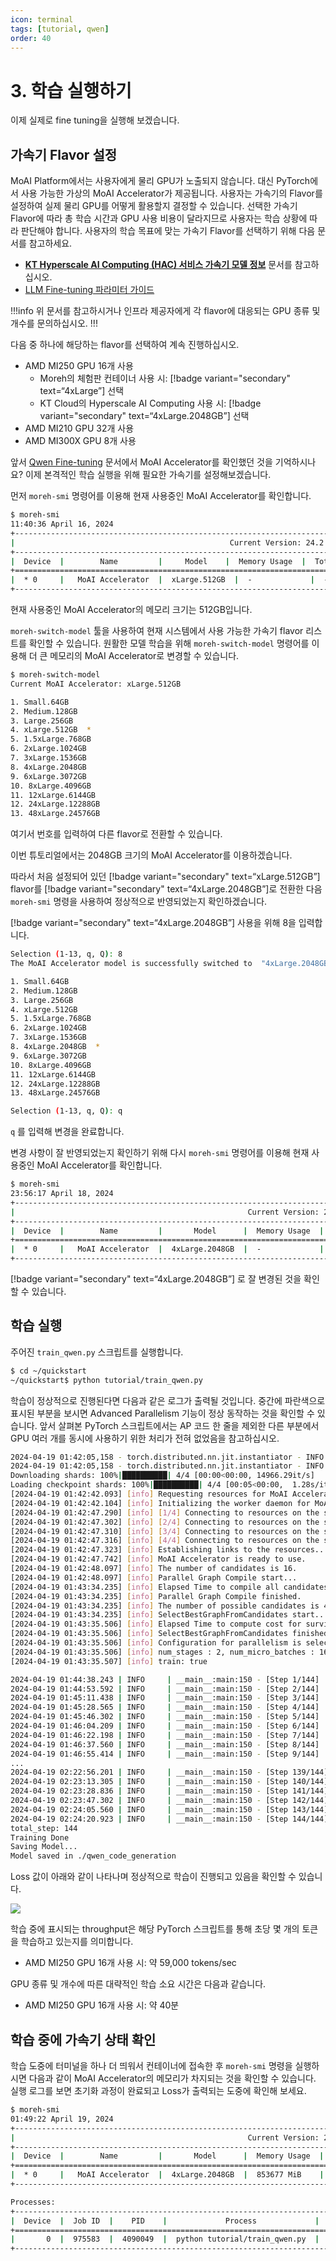 ```yaml
---
icon: terminal
tags: [tutorial, qwen]
order: 40
---
```


# 3. 학습 실행하기

이제 실제로 fine tuning을 실행해 보겠습니다.

## 가속기 Flavor 설정

MoAI Platform에서는 사용자에게 물리 GPU가 노출되지 않습니다. 대신 PyTorch에서 사용 가능한 가상의 MoAI Accelerator가 제공됩니다. 사용자는 가속기의 Flavor를 설정하여 실제 물리 GPU를 어떻게 활용할지 결정할 수 있습니다. 선택한 가속기 Flavor에 따라 총 학습 시간과 GPU 사용 비용이 달라지므로 사용자는 학습 상황에 따라 판단해야 합니다. 사용자의 학습 목표에 맞는 가속기 Flavor를 선택하기 위해 다음 문서를 참고하세요.

- **[KT Hyperscale AI Computing (HAC) 서비스 가속기 모델 정보](/Supported_Documents/KT_HAC_Models_Info.md)**  문서를 참고하십시오.
- [LLM Fine-tuning 파라미터 가이드](/Supported_Documents/LLM_param_guide.md)

!!!info 
위 문서를 참고하시거나 인프라 제공자에게 각 flavor에 대응되는 GPU 종류 및 개수를 문의하십시오.
!!!

다음 중 하나에 해당하는 flavor를 선택하여 계속 진행하십시오.

- AMD MI250 GPU 16개 사용
    - Moreh의 체험판 컨테이너 사용 시: [!badge variant="secondary" text=“4xLarge”] 선택
    - KT Cloud의 Hyperscale AI Computing 사용 시: [!badge variant="secondary" text=“4xLarge.2048GB”] 선택
- AMD MI210 GPU 32개 사용
- AMD MI300X GPU 8개 사용

앞서 [Qwen Fine-tuning](index.md) 문서에서 MoAI Accelerator를 확인했던 것을 기억하시나요? 이제 본격적인 학습 실행을 위해 필요한 가속기를 설정해보겠습니다.

먼저  `moreh-smi` 명령어를 이용해 현재 사용중인 MoAI Accelerator를 확인합니다.

```bash
$ moreh-smi
11:40:36 April 16, 2024
+-------------------------------------------------------------------------------------------------+
|                                                Current Version: 24.2.0  Latest Version: 24.2.0  |
+-------------------------------------------------------------------------------------------------+
|  Device  |        Name         |     Model    |  Memory Usage  |  Total Memory  |  Utilization  |
+=================================================================================================+
|  * 0     |   MoAI Accelerator  |  xLarge.512GB  |  -             |  -             |  -            |
+-------------------------------------------------------------------------------------------------+
```

현재 사용중인 MoAI Accelerator의 메모리 크기는 512GB입니다. 

`moreh-switch-model` 툴을 사용하여 현재 시스템에서 사용 가능한 가속기 flavor 리스트를 확인할 수 있습니다. 원활한 모델 학습을 위해 `moreh-switch-model` 명령어를 이용해 더 큰 메모리의 MoAI Accelerator로 변경할 수 있습니다. 

```bash
$ moreh-switch-model
Current MoAI Accelerator: xLarge.512GB

1. Small.64GB
2. Medium.128GB
3. Large.256GB
4. xLarge.512GB  *
5. 1.5xLarge.768GB
6. 2xLarge.1024GB
7. 3xLarge.1536GB
8. 4xLarge.2048GB
9. 6xLarge.3072GB
10. 8xLarge.4096GB
11. 12xLarge.6144GB
12. 24xLarge.12288GB
13. 48xLarge.24576GB
```

여기서 번호를 입력하여 다른 flavor로 전환할 수 있습니다. 

이번 튜토리얼에서는 2048GB 크기의 MoAI Accelerator를 이용하겠습니다.

따라서 처음 설정되어 있던 [!badge variant="secondary" text=“xLarge.512GB”] flavor를 [!badge variant="secondary" text=“4xLarge.2048GB”]로 전환한 다음 `moreh-smi` 명령을 사용하여 정상적으로 반영되었는지 확인하겠습니다. 

[!badge variant="secondary" text=“4xLarge.2048GB”] 사용을 위해 8을 입력합니다.


```bash
Selection (1-13, q, Q): 8
The MoAI Accelerator model is successfully switched to  "4xLarge.2048GB".

1. Small.64GB
2. Medium.128GB
3. Large.256GB
4. xLarge.512GB
5. 1.5xLarge.768GB
6. 2xLarge.1024GB
7. 3xLarge.1536GB
8. 4xLarge.2048GB  *
9. 6xLarge.3072GB
10. 8xLarge.4096GB
11. 12xLarge.6144GB
12. 24xLarge.12288GB
13. 48xLarge.24576GB

Selection (1-13, q, Q): q 
```

`q` 를 입력해 변경을 완료합니다.

변경 사항이 잘 반영되었는지 확인하기 위해 다시 `moreh-smi` 명령어를 이용해 현재 사용중인 MoAI Accelerator를 확인합니다.

```bash
$ moreh-smi
23:56:17 April 18, 2024
+-----------------------------------------------------------------------------------------------------+
|                                                    Current Version: 24.2.0  Latest Version: 24.2.0  |
+-----------------------------------------------------------------------------------------------------+
|  Device  |        Name         |       Model      |  Memory Usage  |  Total Memory  |  Utilization  |
+=====================================================================================================+
|  * 0     |   MoAI Accelerator  |  4xLarge.2048GB  |  -             |  -             |  -            |
+-----------------------------------------------------------------------------------------------------+
```

[!badge variant="secondary" text=“4xLarge.2048GB”] 로 잘 변경된 것을 확인할 수 있습니다.

## 학습 실행

주어진 `train_qwen.py` 스크립트를 실행합니다.

```bash
$ cd ~/quickstart
~/quickstart$ python tutorial/train_qwen.py
```

학습이 정상적으로 진행된다면 다음과 같은 로그가 출력될 것입니다. 중간에 파란색으로 표시된 부분을 보시면 Advanced Parallelism 기능이 정상 동작하는 것을 확인할 수 있습니다. 앞서 살펴본 PyTorch 스크립트에서는 AP 코드 한 줄을 제외한 다른 부분에서 GPU 여러 개를 동시에 사용하기 위한 처리가 전혀 없었음을 참고하십시오.

```bash
2024-04-19 01:42:05,158 - torch.distributed.nn.jit.instantiator - INFO - Created a temporary directory at /tmp/tmp5m113wue
2024-04-19 01:42:05,158 - torch.distributed.nn.jit.instantiator - INFO - Writing /tmp/tmp5m113wue/_remote_module_non_scriptable.py
Downloading shards: 100%|██████████| 4/4 [00:00<00:00, 14966.29it/s]
Loading checkpoint shards: 100%|██████████| 4/4 [00:05<00:00,  1.28s/it][2024-04-19 01:42:40.510] [info] Got DBs from backend for auto config.
[2024-04-19 01:42:42.093] [info] Requesting resources for MoAI Accelerator from the server...
[2024-04-19 01:42:42.104] [info] Initializing the worker daemon for MoAI Accelerator
[2024-04-19 01:42:47.290] [info] [1/4] Connecting to resources on the server (192.168.110.5:24168)...
[2024-04-19 01:42:47.302] [info] [2/4] Connecting to resources on the server (192.168.110.23:24168)...
[2024-04-19 01:42:47.310] [info] [3/4] Connecting to resources on the server (192.168.110.45:24168)...
[2024-04-19 01:42:47.316] [info] [4/4] Connecting to resources on the server (192.168.110.73:24168)...
[2024-04-19 01:42:47.323] [info] Establishing links to the resources...
[2024-04-19 01:42:47.742] [info] MoAI Accelerator is ready to use.
[2024-04-19 01:42:48.097] [info] The number of candidates is 16.
[2024-04-19 01:42:48.097] [info] Parallel Graph Compile start...
[2024-04-19 01:43:34.235] [info] Elapsed Time to compile all candidates = 46137 [ms]
[2024-04-19 01:43:34.235] [info] Parallel Graph Compile finished.
[2024-04-19 01:43:34.235] [info] The number of possible candidates is 4.
[2024-04-19 01:43:34.235] [info] SelectBestGraphFromCandidates start...
[2024-04-19 01:43:35.506] [info] Elapsed Time to compute cost for survived candidates = 1271 [ms]
[2024-04-19 01:43:35.506] [info] SelectBestGraphFromCandidates finished.
[2024-04-19 01:43:35.506] [info] Configuration for parallelism is selected.
[2024-04-19 01:43:35.506] [info] num_stages : 2, num_micro_batches : 16, batch_per_device : 1, No TP, recomputation : false, distribute_param : true
[2024-04-19 01:43:35.507] [info] train: true

2024-04-19 01:44:38.243 | INFO     | __main__:main:150 - [Step 1/144] | Loss: 1.34375 | Duration: 57.79 | Throughput: 9072.25 tokens/sec
2024-04-19 01:44:53.592 | INFO     | __main__:main:150 - [Step 2/144] | Loss: 0.83984375 | Duration: 7.42 | Throughput: 70685.21 tokens/sec
2024-04-19 01:45:11.438 | INFO     | __main__:main:150 - [Step 3/144] | Loss: 0.9921875 | Duration: 10.37 | Throughput: 50536.92 tokens/sec
2024-04-19 01:45:28.565 | INFO     | __main__:main:150 - [Step 4/144] | Loss: 0.98828125 | Duration: 9.84 | Throughput: 53281.45 tokens/sec
2024-04-19 01:45:46.302 | INFO     | __main__:main:150 - [Step 5/144] | Loss: 0.75390625 | Duration: 10.41 | Throughput: 50347.46 tokens/sec
2024-04-19 01:46:04.209 | INFO     | __main__:main:150 - [Step 6/144] | Loss: 0.69921875 | Duration: 10.60 | Throughput: 49452.14 tokens/sec
2024-04-19 01:46:22.198 | INFO     | __main__:main:150 - [Step 7/144] | Loss: 0.53515625 | Duration: 10.65 | Throughput: 49214.62 tokens/sec
2024-04-19 01:46:37.560 | INFO     | __main__:main:150 - [Step 8/144] | Loss: 0.609375 | Duration: 7.67 | Throughput: 68339.57 tokens/sec
2024-04-19 01:46:55.414 | INFO     | __main__:main:150 - [Step 9/144] | Loss: 0.482421875 | Duration: 10.43 | Throughput: 50256.04 tokens/sec
...
2024-04-19 02:22:56.201 | INFO     | __main__:main:150 - [Step 139/144] | Loss: 0.51171875 | Duration: 8.05 | Throughput: 65134.47 tokens/sec
2024-04-19 02:23:13.305 | INFO     | __main__:main:150 - [Step 140/144] | Loss: 0.5546875 | Duration: 9.57 | Throughput: 54804.19 tokens/sec
2024-04-19 02:23:28.836 | INFO     | __main__:main:150 - [Step 141/144] | Loss: 0.494140625 | Duration: 7.58 | Throughput: 69209.20 tokens/sec
2024-04-19 02:23:47.302 | INFO     | __main__:main:150 - [Step 142/144] | Loss: 0.546875 | Duration: 10.52 | Throughput: 49843.95 tokens/sec
2024-04-19 02:24:05.560 | INFO     | __main__:main:150 - [Step 143/144] | Loss: 0.515625 | Duration: 10.67 | Throughput: 49114.75 tokens/sec
2024-04-19 02:24:20.923 | INFO     | __main__:main:150 - [Step 144/144] | Loss: 0.7421875 | Duration: 7.68 | Throughput: 68246.97 tokens/sec
total_step: 144
Training Done
Saving Model...
Model saved in ./qwen_code_generation
```

Loss 값이 아래와 같이 나타나며 정상적으로 학습이 진행되고 있음을 확인할 수 있습니다. 

![](loss.png)

학습 중에 표시되는 throughput은 해당 PyTorch 스크립트를 통해 초당 몇 개의 토큰을 학습하고 있는지를 의미합니다.

- AMD MI250 GPU 16개 사용 시: 약 59,000 tokens/sec

GPU 종류 및 개수에 따른 대략적인 학습 소요 시간은 다음과 같습니다.

- AMD MI250 GPU 16개 사용 시: 약 40분

## 학습 중에 가속기 상태 확인


학습 도중에 터미널을 하나 더 띄워서 컨테이너에 접속한 후 `moreh-smi` 명령을 실행하시면 다음과 같이 MoAI Accelerator의 메모리가 차지되는 것을 확인할 수 있습니다. 실행 로그를 보면 초기화 과정이 완료되고 Loss가 출력되는 도중에 확인해 보세요.

```bash
$ moreh-smi
01:49:22 April 19, 2024
+-----------------------------------------------------------------------------------------------------+
|                                                    Current Version: 24.2.0  Latest Version: 24.2.0  |
+-----------------------------------------------------------------------------------------------------+
|  Device  |        Name         |       Model      |  Memory Usage  |  Total Memory  |  Utilization  |
+=====================================================================================================+
|  * 0     |   MoAI Accelerator  |  4xLarge.2048GB  |  853677 MiB    |  2096640 MiB   |  100 %        |
+-----------------------------------------------------------------------------------------------------+

Processes:
+------------------------------------------------------------------------------------+
|  Device  |  Job ID  |    PID    |             Process             |  Memory Usage  |
+====================================================================================+
|       0  |  975583  |  4090049  |  python tutorial/train_qwen.py  |  853677 MiB    |
+------------------------------------------------------------------------------------+
```

